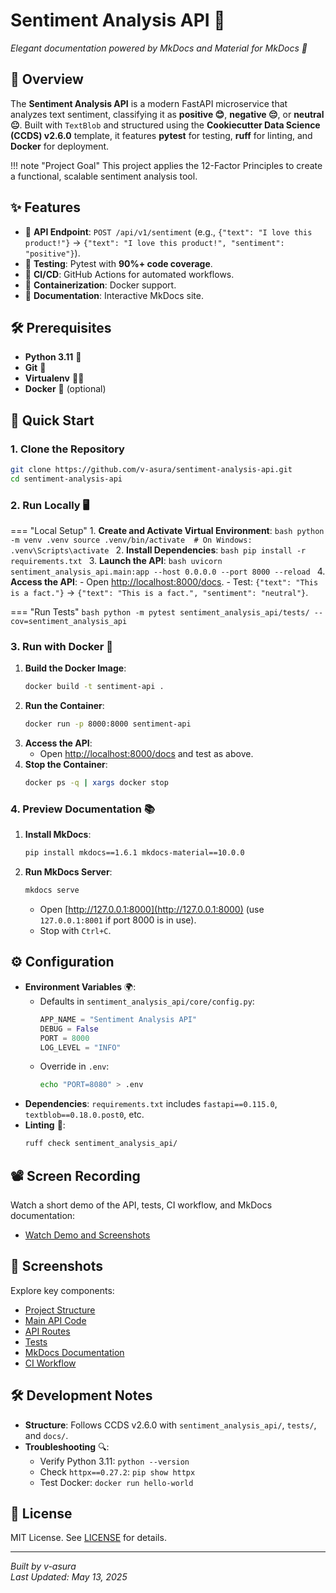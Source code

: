 # Sentiment Analysis API 🎉

_Elegant documentation powered by MkDocs and Material for MkDocs 🌟_

## 📖 Overview

The **Sentiment Analysis API** is a modern FastAPI microservice that analyzes text sentiment, classifying it as **positive 😊**, **negative 😔**, or **neutral 😐**. Built with `TextBlob` and structured using the **Cookiecutter Data Science (CCDS) v2.6.0** template, it features **pytest** for testing, **ruff** for linting, and **Docker** for deployment.

!!! note "Project Goal"
This project applies the 12-Factor Principles to create a functional, scalable sentiment analysis tool.

## ✨ Features

- 🚀 **API Endpoint**: `POST /api/v1/sentiment` (e.g., `{"text": "I love this product!"}` → `{"text": "I love this product!", "sentiment": "positive"}`).
- 🧪 **Testing**: Pytest with **90%+ code coverage**.
- 🔄 **CI/CD**: GitHub Actions for automated workflows.
- 🐳 **Containerization**: Docker support.
- 📝 **Documentation**: Interactive MkDocs site.

## 🛠 Prerequisites

- **Python 3.11** 🐍
- **Git** 📂
- **Virtualenv** 🧑‍💻
- **Docker** 🐳 (optional)

## 🚀 Quick Start

### 1. Clone the Repository

```bash
git clone https://github.com/v-asura/sentiment-analysis-api.git
cd sentiment-analysis-api
```

### 2. Run Locally 🖥️

=== "Local Setup" 1. **Create and Activate Virtual Environment**:
`bash
       python -m venv .venv
       source .venv/bin/activate  # On Windows: .venv\Scripts\activate
       ` 2. **Install Dependencies**:
`bash
       pip install -r requirements.txt
       ` 3. **Launch the API**:
`bash
       uvicorn sentiment_analysis_api.main:app --host 0.0.0.0 --port 8000 --reload
       ` 4. **Access the API**: - Open [http://localhost:8000/docs](http://localhost:8000/docs). - Test: `{"text": "This is a fact."}` → `{"text": "This is a fact.", "sentiment": "neutral"}`.

=== "Run Tests"
`bash
    python -m pytest sentiment_analysis_api/tests/ --cov=sentiment_analysis_api
    `

### 3. Run with Docker 🐳

1. **Build the Docker Image**:
   ```bash
   docker build -t sentiment-api .
   ```
2. **Run the Container**:
   ```bash
   docker run -p 8000:8000 sentiment-api
   ```
3. **Access the API**:
   - Open [http://localhost:8000/docs](http://localhost:8000/docs) and test as above.
4. **Stop the Container**:
   ```bash
   docker ps -q | xargs docker stop
   ```

### 4. Preview Documentation 📚

1. **Install MkDocs**:
   ```bash
   pip install mkdocs==1.6.1 mkdocs-material==10.0.0
   ```
2. **Run MkDocs Server**:
   ```bash
   mkdocs serve
   ```
   - Open [http://127.0.0.1:8000](http://127.0.0.1:8000) (use `127.0.0.1:8001` if port 8000 is in use).
   - Stop with `Ctrl+C`.

## ⚙️ Configuration

- **Environment Variables** 🌍:
  - Defaults in `sentiment_analysis_api/core/config.py`:
    ```python
    APP_NAME = "Sentiment Analysis API"
    DEBUG = False
    PORT = 8000
    LOG_LEVEL = "INFO"
    ```
  - Override in `.env`:
    ```bash
    echo "PORT=8080" > .env
    ```
- **Dependencies**: `requirements.txt` includes `fastapi==0.115.0`, `textblob==0.18.0.post0`, etc.
- **Linting** 🧹:
  ```bash
  ruff check sentiment_analysis_api/
  ```

## 📽️ Screen Recording

Watch a short demo of the API, tests, CI workflow, and MkDocs documentation:

- [Watch Demo and Screenshots](https://drive.google.com/drive/folders/1lYoIS0iB0HmYy4RHW9QI288zdy0CJ7lu?usp=share_link)

## 📸 Screenshots

Explore key components:

- [Project Structure](screenshots/project_structure.png)
- [Main API Code](screenshots/main_py.png)
- [API Routes](screenshots/routes_py.png)
- [Tests](screenshots/test_routes_py.png)
- [MkDocs Documentation](screenshots/mkdocs_home.png)
- [CI Workflow](screenshots/ci_workflow.png)

## 🛠️ Development Notes

- **Structure**: Follows CCDS v2.6.0 with `sentiment_analysis_api/`, `tests/`, and `docs/`.
- **Troubleshooting** 🔍:
  - Verify Python 3.11: `python --version`
  - Check `httpx==0.27.2`: `pip show httpx`
  - Test Docker: `docker run hello-world`

## 📜 License

MIT License. See [LICENSE](LICENSE) for details.

---

_Built by v-asura_  
_Last Updated: May 13, 2025_

